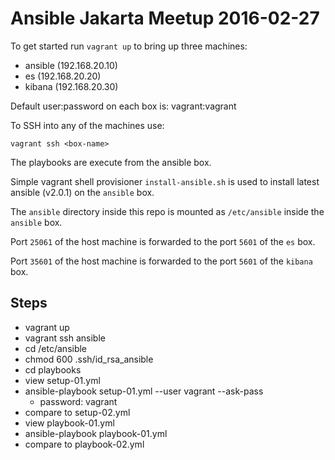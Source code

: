 # Ansible Jakarta Meetup 2016-02-27

To get started run `vagrant up` to bring up three machines:

- ansible (192.168.20.10)
- es (192.168.20.20)
- kibana (192.168.20.30)

Default user:password on each box is: vagrant:vagrant

To SSH into any of the machines use:
```
vagrant ssh <box-name>
```
The playbooks are execute from the ansible box.

Simple vagrant shell provisioner `install-ansible.sh` is used to install latest ansible (v2.0.1) on the `ansible` box.

The `ansible` directory inside this repo is mounted as `/etc/ansible` inside the `ansible` box.

Port `25061` of the host machine is forwarded to the port `5601` of the `es` box.

Port `35601` of the host machine is forwarded to the port `5601` of the `kibana` box.

## Steps

- vagrant up
- vagrant ssh ansible
- cd /etc/ansible
- chmod 600 .ssh/id_rsa_ansible
- cd playbooks
- view setup-01.yml
- ansible-playbook setup-01.yml --user vagrant --ask-pass
  - password: vagrant
- compare to setup-02.yml
- view playbook-01.yml
- ansible-playbook playbook-01.yml
- compare to playbook-02.yml
